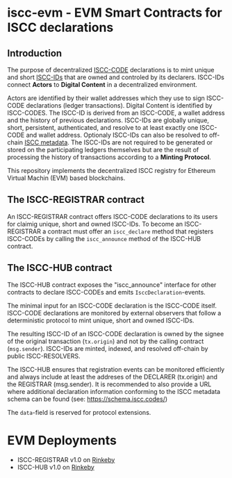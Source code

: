 # iscc-evm - EVM Smart Contracts for ISCC declarations

## Introduction

The purpose of decentralized [ISCC-CODE](https://core.iscc.codes/iscc_code/) declarations is to 
mint unique and short [ISCC-IDs](https://core.iscc.codes/iscc_id/) that are owned and controled 
by its declarers. ISCC-IDs connect **Actors** to **Digital Content** in a decentralized environment.

Actors are identified by their wallet addresses which they use to sign ISCC-CODE declarations
(ledger transactions). Digital Content is identified by ISCC-CODES. The ISCC-ID is derived from an
ISCC-CODE, a wallet address and the history of previous declarations. ISCC-IDs are globally unique,
short, persistent, authenticated, and resolve to at least exactly one ISCC-CODE and wallet address.
Optionaly ISCC-IDs can also be resolved to off-chain [ISCC metadata](https://schema.iscc.codes).
The ISCC-IDs are not required to be generated or stored on the participating ledgers themselves but
are the result of processing the history of transactions according to a **Minting Protocol**.

This repository implements the decentralized ISCC registry for Ethereum Virtual Machin (EVM) based
blockchains.

## The ISCC-REGISTRAR contract

An ISCC-REGISTRAR contract offers ISCC-CODE declarations to its users for claimig unique, short
and owned ISCC-IDs. To become an ISCC-REGISTRAR a contract must offer an `iscc_declare` method that
registers ISCC-CODEs by calling the `iscc_announce` method of the ISCC-HUB contract.

## The ISCC-HUB contract

The ISCC-HUB contract exposes the "iscc_announce" interface for other contracts to declare
ISCC-CODEs and emits `IsccDeclaration`-events.

The minimal input for an ISCC-CODE declaration is the ISCC-CODE itself. ISCC-CODE declarations 
are monitored by external observers that follow a deterministic protocol to mint unique, short 
and owned ISCC-IDs.

The resulting ISCC-ID of an ISCC-CODE declaration is owned by the signee of the original 
transaction (`tx.origin`) and not by the calling contract (`msg.sender`). ISCC-IDs are minted, 
indexed, and resolved off-chain by public ISCC-RESOLVERS.

The ISCC-HUB ensures that registration events  can be monitored efficiently and always include at 
least the addreses of the DECLARER (tx.origin) and the REGISTRAR (msg.sender). It is recommended to 
also provide a URL where additional declaration information conforming to the ISCC metadata schema 
can be found (see: https://schema.iscc.codes/)

The `data`-field is reserved for protocol extensions.

# EVM Deployments

- ISCC-REGISTRAR v1.0 on [Rinkeby](https://rinkeby.etherscan.io/address/0x232BE91F5c4D8aAfe00557A1108c27D51db567B3)
- ISCC-HUB v1.0 on [Rinkeby](https://rinkeby.etherscan.io/address/0x485f167fb70dd73bc494ff76bb992d1ec8d6d2e4)

